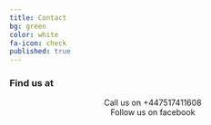 ```yaml
---
title: Contact
bg: green
color: white
fa-icon: check
published: true
---
```


### Find us at

<center><i class="fa fa-phone fa-3x"></i> Call us on +447517411608</center>


<center><a href="https://www.facebook.com/li.jin.332"><i class="fa fa-facebook-square fa-3x"></i></a> Follow us on facebook</center>
